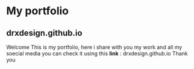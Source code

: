 # My portfolio
## drxdesign.github.io
Welcome 
This is my portfolio, here i share with you my work and all my soecial media you can check it
using this 
**link** : drxdesign.github.io
Thank you 


